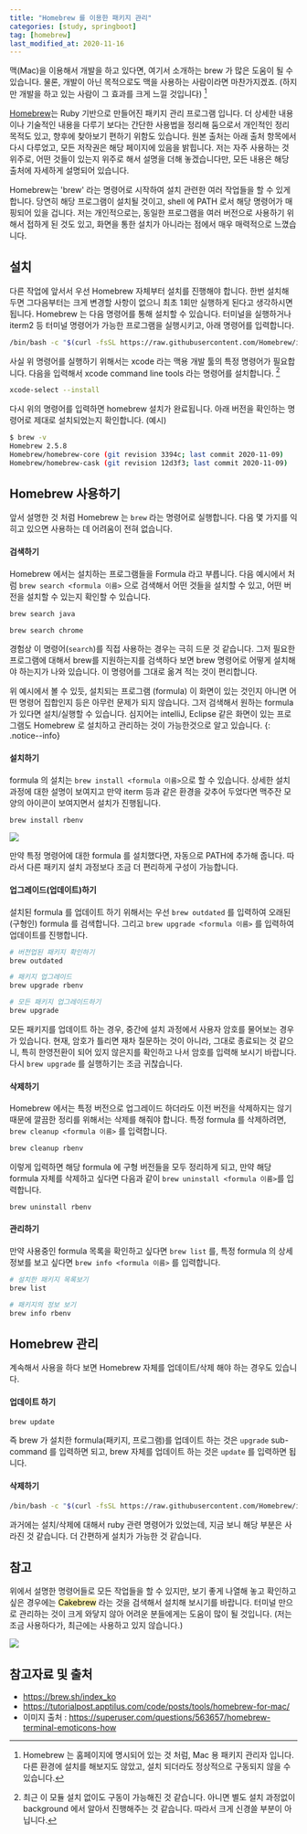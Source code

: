 ```yaml
---
title: "Homebrew 를 이용한 패키지 관리"
categories: [study, springboot]
tag: [homebrew]
last_modified_at: 2020-11-16
---
```


맥(Mac)을 이용해서 개발을 하고 있다면, 여기서 소개하는 brew 가 많은 도움이 될 수 있습니다. 물론, 개발이 아닌 목적으로도 맥을 사용하는 사람이라면 마찬가지겠죠. (하지만 개발을 하고 있는 사람이 그 효과를 크게 느낄 것입니다) [^1]

[Homebrew](https://brew.sh/index_ko)는 Ruby 기반으로 만들어진 패키지 관리 프로그램 입니다. 더 상세한 내용이나 기술적인 내용을 다루기 보다는 간단한 사용법을 정리해 둠으로서 개인적인 정리 목적도 있고, 향후에 찾아보기 편하기 위함도 있습니다. 원본 출처는 아래 출처 항목에서 다시 다루었고, 모든 저작권은 해당 페이지에 있음을 밝힙니다. 저는 자주 사용하는 것 위주로, 어떤 것들이 있는지 위주로 해서 설명을 더해 놓겠습니다만, 모든 내용은 해당 출처에 자세하게 설명되어 있습니다. 

Homebrew는 'brew' 라는 명령어로 시작하여 설치 관련한 여러 작업들을 할 수 있게 합니다. 당연히 해당 프로그램이 설치될 것이고, shell 에 PATH 로서 해당 명령어가 매핑되어 있을 겁니다. 저는 개인적으로는, 동일한 프로그램을 여러 버전으로 사용하기 위해서 접하게 된 것도 있고, 화면을 통한 설치가 아니라는 점에서 매우 매력적으로 느꼈습니다. 

## 설치

다른 작업에 앞서서 우선 Homebrew 자체부터 설치를 진행해야 합니다. 한번 설치해 두면 그다음부터는 크게 변경할 사항이 없으니 최초 1회만 실행하게 된다고 생각하시면 됩니다. Homebrew 는 다음 명령어를 통해 설치할 수 있습니다. 터미널을 실행하거나 iterm2 등 터미널 명령어가 가능한 프로그램을 실행시키고, 아래 명령어를 입력합니다. 

```sh
/bin/bash -c "$(curl -fsSL https://raw.githubusercontent.com/Homebrew/install/master/install.sh)"
```

사실 위 명령어를 실행하기 위해서는 xcode 라는 맥용 개발 툴의 특정 명령어가 필요합니다. 다음을 입력해서 xcode command line tools  라는 명령어를 설치합니다. [^2]

```sh
xcode-select --install
```

다시 위의 명령어를 입력하면 homebrew 설치가 완료됩니다. 아래 버전을 확인하는 명령어로 제대로 설치되었는지 확인합니다. (예시)

```sh
$ brew -v
Homebrew 2.5.8
Homebrew/homebrew-core (git revision 3394c; last commit 2020-11-09)
Homebrew/homebrew-cask (git revision 12d3f3; last commit 2020-11-09)
```

## Homebrew 사용하기

앞서 설명한 것 처럼 Homebrew 는 `brew` 라는 명령어로 실행합니다. 다음 몇 가지를 익히고 있으면 사용하는 데 어려움이 전혀 없습니다.

#### 검색하기

Homebrew 에서는 설치하는 프로그램들을 Formula 라고 부릅니다. 다음 예시에서 처럼 `brew search <formula 이름>` 으로 검색해서 어떤 것들을 설치할 수 있고, 어떤 버전을 설치할 수 있는지 확인할 수 있습니다. 

```sh
brew search java
```

```sh
brew search chrome
```

경험상 이 명령어(`search`)를 직접 사용하는 경우는 극히 드문 것 같습니다. 그저 필요한 프로그램에 대해서 brew를 지원하는지를 검색하다 보면 brew 명령어로 어떻게 설치해야 하는지가 나와 있습니다. 이 명령어를 그대로 옮겨 적는 것이 편리합니다.

위 예시에서 볼 수 있듯, 설치되는 프로그램 (formula) 이 화면이 있는 것인지 아니면 어떤 명령어 집합인지 등은 아무런 문제가 되지 않습니다. 그저 검색해서 원하는 formula 가 있다면 설치/실행할 수 있습니다. 심지어는 intelliJ, Eclipse 같은 화면이 있는 프로그램도 Homebrew 로 설치하고 관리하는 것이 가능한것으로 알고 있습니다.
{: .notice--info}

#### 설치하기

formula 의 설치는 `brew install <formula 이름>`으로 할 수 있습니다. 상세한 설치 과정에 대한 설명이 보여지고 만약 iterm 등과 같은 환경을 갖추어 두었다면 맥주잔 모양의 아이콘이 보여지면서 설치가 진행됩니다. 

```sh
brew install rbenv
```

![](/assets/images/posts/study/springboot/2020-11-16-01020-install-homebrew/homebrew-and-homebrew-cask-header2.png)


만약 특정 명령어에 대한 formula 를 설치했다면, 자동으로 PATH에 추가해 줍니다. 따라서 다른 패키지 설치 과정보다 조금 더 편리하게 구성이 가능합니다.

#### 업그레이드(업데이트)하기

설치된 formula 를 업데이트 하기 위해서는 우선 `brew outdated` 를 입력하여 오래된(구형인) formula 를 검색합니다. 그리고 `brew upgrade <formula 이름>`  를 입력하여 업데이트를 진행합니다. 

```sh
# 버전업된 패키지 확인하기
brew outdated

# 패키지 업그레이드
brew upgrade rbenv

# 모든 패키지 업그레이드하기
brew upgrade
```

모든 패키지를 업데이트 하는 경우, 중간에 설치 과정에서 사용자 암호를 물어보는 경우가 있습니다. 현재, 암호가 틀리면 재차 질문하는 것이 아니라, 그대로 종료되는 것 같으니, 특히 한영전환이 되어 있지 않은지를 확인하고 나서 암호를 입력해 보시기 바랍니다. 다시 `brew upgrade` 를 실행하기는 조금 귀찮습니다.

#### 삭제하기

Homebrew 에서는 특정 버전으로 업그레이드 하더라도 이전 버전을 삭제하지는 않기 때문에 깔끔한 정리를 위해서는 삭제를 해줘야 합니다. 특정 formula 를 삭제하려면, `brew cleanup <formula 이름>` 를 입력합니다. 

```sh
brew cleanup rbenv
```

이렇게 입력하면 해당 formula 에 구형 버전들을 모두 정리하게 되고, 만약 해당 formula 자체를 삭제하고 싶다면 다음과 같이 `brew uninstall <formula 이름>`를 입력합니다. 

```sh
brew uninstall rbenv
```

#### 관리하기

만약 사용중인 formula 목록을 확인하고 싶다면 `brew list` 를, 특정 formula 의 상세 정보를 보고 싶다면 `brew info <formula 이름>` 를 입력합니다. 

```sh
# 설치한 패키지 목록보기
brew list

# 패키지의 정보 보기
brew info rbenv
```

## Homebrew 관리

계속해서 사용을 하다 보면 Homebrew 자체를 업데이트/삭제 해야 하는 경우도 있습니다. 

#### 업데이트 하기

```sh
brew update
```

즉 brew 가 설치한 formula(패키지, 프로그램)를 업데이트 하는 것은 `upgrade` sub-command 를 입력하면 되고, brew 자체를 업데이트 하는 것은 `update` 를 입력하면 됩니다.

#### 삭제하기

```sh
/bin/bash -c "$(curl -fsSL https://raw.githubusercontent.com/Homebrew/install/master/uninstall.sh)"
```

과거에는 설치/삭제에 대해서 ruby 관련 명령어가 있었는데, 지금 보니 해당 부분은 사라진 것 같습니다. 더 간편하게 설치가 가능한 것 같습니다.

## 참고

위에서 설명한 명령어들로 모든 작업들을 할 수 있지만, 보기 좋게 나열해 놓고 확인하고 싶은 경우에는 <mark style='background-color: #fff5b1'>Cakebrew</mark> 라는 것을 검색해서 설치해 보시기를 바랍니다. 터미널 만으로 관리하는 것이 크게 와닿지 않아 어려운 분들에게는 도움이 많이 될 것입니다. (저는 조금 사용하다가, 최근에는 사용하고 있지 않습니다.)

![](/assets/images/posts/study/springboot/2020-11-16-01020-install-homebrew/cakebrew.png)


## 참고자료 및 출처

- <https://brew.sh/index_ko>
- <https://tutorialpost.apptilus.com/code/posts/tools/homebrew-for-mac/>
- 이미지 출처 : <https://superuser.com/questions/563657/homebrew-terminal-emoticons-how>

[^1]: Homebrew 는 홈페이지에 명시되어 있는 것 처럼, Mac 용 패키지 관리자 입니다. 다른 환경에 설치를 해보지도 않았고, 설치 되더라도 정상적으로 구동되지 않을 수 있습니다.

[^2]: 최근 이 모듈 설치 없이도 구동이 가능해진 것 같습니다. 아니면 별도 설치 과정없이 background 에서 알아서 진행해주는 것 같습니다. 따라서 크게 신경쓸 부분이 아닙니다.